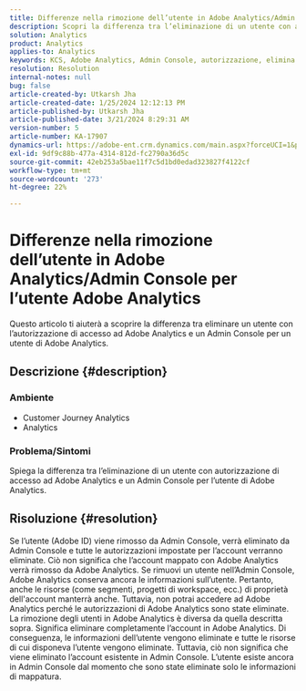 ```yaml
---
title: Differenze nella rimozione dell’utente in Adobe Analytics/Admin Console per l’utente Adobe Analytics
description: Scopri la differenza tra l’eliminazione di un utente con autorizzazione di accesso ad Adobe Analytics e un Admin Console per l’utente di Adobe Analytics.
solution: Analytics
product: Analytics
applies-to: Analytics
keywords: KCS, Adobe Analytics, Admin Console, autorizzazione, elimina utente, rimozione utente
resolution: Resolution
internal-notes: null
bug: false
article-created-by: Utkarsh Jha
article-created-date: 1/25/2024 12:12:13 PM
article-published-by: Utkarsh Jha
article-published-date: 3/21/2024 8:29:31 AM
version-number: 5
article-number: KA-17907
dynamics-url: https://adobe-ent.crm.dynamics.com/main.aspx?forceUCI=1&pagetype=entityrecord&etn=knowledgearticle&id=27a7d5f6-7abb-ee11-a569-6045bd0065b6
exl-id: 9df9c88b-477a-4314-812d-fc2790a36d5c
source-git-commit: 42eb253a5bae11f7c5d1bd0edad323827f4122cf
workflow-type: tm+mt
source-wordcount: '273'
ht-degree: 22%

---
```


# Differenze nella rimozione dell’utente in Adobe Analytics/Admin Console per l’utente Adobe Analytics


Questo articolo ti aiuterà a scoprire la differenza tra eliminare un utente con l’autorizzazione di accesso ad Adobe Analytics e un Admin Console per un utente di Adobe Analytics.

## Descrizione {#description}


### <b>Ambiente</b>

- Customer Journey Analytics
- Analytics




### <b>Problema/Sintomi</b>

Spiega la differenza tra l’eliminazione di un utente con autorizzazione di accesso ad Adobe Analytics e un Admin Console per l’utente di Adobe Analytics.


## Risoluzione {#resolution}


Se l’utente (Adobe ID) viene rimosso da Admin Console, verrà eliminato da Admin Console e tutte le autorizzazioni impostate per l’account verranno eliminate.
Ciò non significa che l’account mappato con Adobe Analytics verrà rimosso da Adobe Analytics. Se rimuovi un utente nell’Admin Console, Adobe Analytics conserva ancora le informazioni sull’utente.
Pertanto, anche le risorse (come segmenti, progetti di workspace, ecc.) di proprietà dell&#39;account manterrà anche.
Tuttavia, non potrai accedere ad Adobe Analytics perché le autorizzazioni di Adobe Analytics sono state eliminate.
  
La rimozione degli utenti in Adobe Analytics è diversa da quella descritta sopra. Significa eliminare completamente l’account in Adobe Analytics.
Di conseguenza, le informazioni dell’utente vengono eliminate e tutte le risorse di cui disponeva l’utente vengono eliminate.
Tuttavia, ciò non significa che viene eliminato l’account esistente in Admin Console. L’utente esiste ancora in Admin Console dal momento che sono state eliminate solo le informazioni di mappatura.
